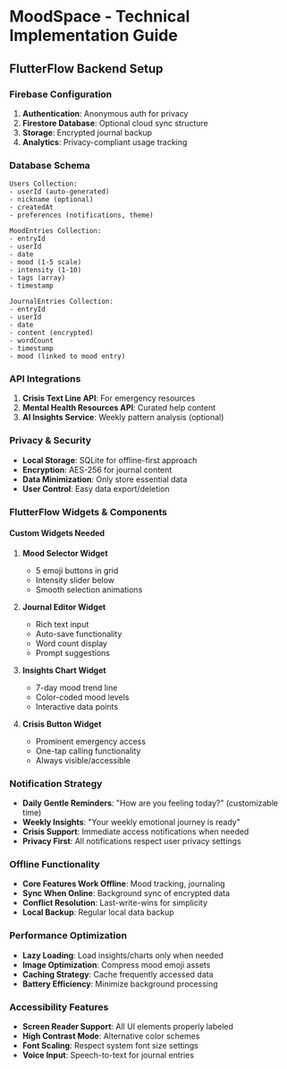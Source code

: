 # MoodSpace - Technical Implementation Guide

## FlutterFlow Backend Setup

### Firebase Configuration
1. **Authentication**: Anonymous auth for privacy
2. **Firestore Database**: Optional cloud sync structure
3. **Storage**: Encrypted journal backup
4. **Analytics**: Privacy-compliant usage tracking

### Database Schema
```
Users Collection:
- userId (auto-generated)
- nickname (optional)
- createdAt
- preferences (notifications, theme)

MoodEntries Collection:
- entryId
- userId
- date
- mood (1-5 scale)
- intensity (1-10)
- tags (array)
- timestamp

JournalEntries Collection:
- entryId  
- userId
- date
- content (encrypted)
- wordCount
- timestamp
- mood (linked to mood entry)
```

### API Integrations
1. **Crisis Text Line API**: For emergency resources
2. **Mental Health Resources API**: Curated help content
3. **AI Insights Service**: Weekly pattern analysis (optional)

### Privacy & Security
- **Local Storage**: SQLite for offline-first approach
- **Encryption**: AES-256 for journal content
- **Data Minimization**: Only store essential data
- **User Control**: Easy data export/deletion

### FlutterFlow Widgets & Components

#### Custom Widgets Needed
1. **Mood Selector Widget**
   - 5 emoji buttons in grid
   - Intensity slider below
   - Smooth selection animations

2. **Journal Editor Widget**
   - Rich text input
   - Auto-save functionality
   - Word count display
   - Prompt suggestions

3. **Insights Chart Widget**
   - 7-day mood trend line
   - Color-coded mood levels
   - Interactive data points

4. **Crisis Button Widget**
   - Prominent emergency access
   - One-tap calling functionality
   - Always visible/accessible

### Notification Strategy
- **Daily Gentle Reminders**: "How are you feeling today?" (customizable time)
- **Weekly Insights**: "Your weekly emotional journey is ready"
- **Crisis Support**: Immediate access notifications when needed
- **Privacy First**: All notifications respect user privacy settings

### Offline Functionality
- **Core Features Work Offline**: Mood tracking, journaling
- **Sync When Online**: Background sync of encrypted data
- **Conflict Resolution**: Last-write-wins for simplicity
- **Local Backup**: Regular local data backup

### Performance Optimization
- **Lazy Loading**: Load insights/charts only when needed
- **Image Optimization**: Compress mood emoji assets
- **Caching Strategy**: Cache frequently accessed data
- **Battery Efficiency**: Minimize background processing

### Accessibility Features
- **Screen Reader Support**: All UI elements properly labeled
- **High Contrast Mode**: Alternative color schemes
- **Font Scaling**: Respect system font size settings
- **Voice Input**: Speech-to-text for journal entries
